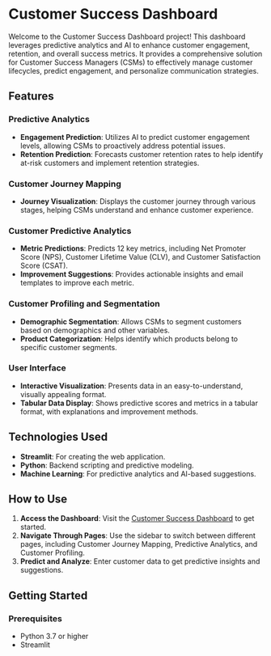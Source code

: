 # Customer Success Dashboard

Welcome to the Customer Success Dashboard project! This dashboard leverages predictive analytics and AI to enhance customer engagement, retention, and overall success metrics. It provides a comprehensive solution for Customer Success Managers (CSMs) to effectively manage customer lifecycles, predict engagement, and personalize communication strategies.

## Features

### Predictive Analytics
- **Engagement Prediction**: Utilizes AI to predict customer engagement levels, allowing CSMs to proactively address potential issues.
- **Retention Prediction**: Forecasts customer retention rates to help identify at-risk customers and implement retention strategies.

### Customer Journey Mapping
- **Journey Visualization**: Displays the customer journey through various stages, helping CSMs understand and enhance customer experience.

### Customer Predictive Analytics
- **Metric Predictions**: Predicts 12 key metrics, including Net Promoter Score (NPS), Customer Lifetime Value (CLV), and Customer Satisfaction Score (CSAT).
- **Improvement Suggestions**: Provides actionable insights and email templates to improve each metric.

### Customer Profiling and Segmentation
- **Demographic Segmentation**: Allows CSMs to segment customers based on demographics and other variables.
- **Product Categorization**: Helps identify which products belong to specific customer segments.

### User Interface
- **Interactive Visualization**: Presents data in an easy-to-understand, visually appealing format.
- **Tabular Data Display**: Shows predictive scores and metrics in a tabular format, with explanations and improvement methods.

## Technologies Used
- **Streamlit**: For creating the web application.
- **Python**: Backend scripting and predictive modeling.
- **Machine Learning**: For predictive analytics and AI-based suggestions.

## How to Use

1. **Access the Dashboard**: Visit the [Customer Success Dashboard](https://csmdashboard.streamlit.app/) to get started.
2. **Navigate Through Pages**: Use the sidebar to switch between different pages, including Customer Journey Mapping, Predictive Analytics, and Customer Profiling.
3. **Predict and Analyze**: Enter customer data to get predictive insights and suggestions.

## Getting Started

### Prerequisites
- Python 3.7 or higher
- Streamlit
